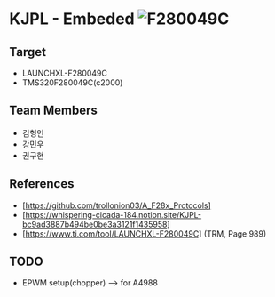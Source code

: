 # KJPL - Embeded ![F280049C](https://img.shields.io/badge/-F280049C-CC0000?style=flat-square)

## Target
- LAUNCHXL-F280049C
- TMS320F280049C(c2000)

## Team Members
- 김형언
- 강민우
- 권구현

## References
- [https://github.com/trollonion03/A_F28x_Protocols]
- [https://whispering-cicada-184.notion.site/KJPL-bc9ad3887b494be0be3a3121f1435958]
- [https://www.ti.com/tool/LAUNCHXL-F280049C] (TRM, Page 989)

## TODO
- EPWM setup(chopper) --> for A4988
